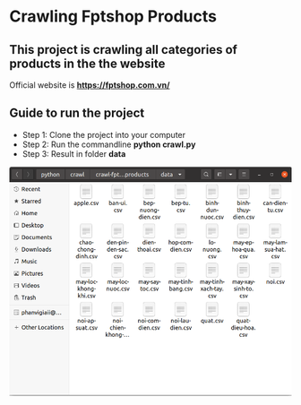 # Crawling Fptshop Products
## This project is crawling all categories of products in the the website
Official website is <b>https://fptshop.com.vn/</b>
<br>
## Guide to run the project
* Step 1: Clone the project into your computer
* Step 2: Run the commandline <b>python crawl.py</b>
* Step 3: Result in folder <b>data</b>

<img src='https://github.com/owfdataboy/crawl-fptshop-products/blob/master/Screenshot%20from%202021-09-21%2017-23-06.png?raw=true' alt='result'></img>
